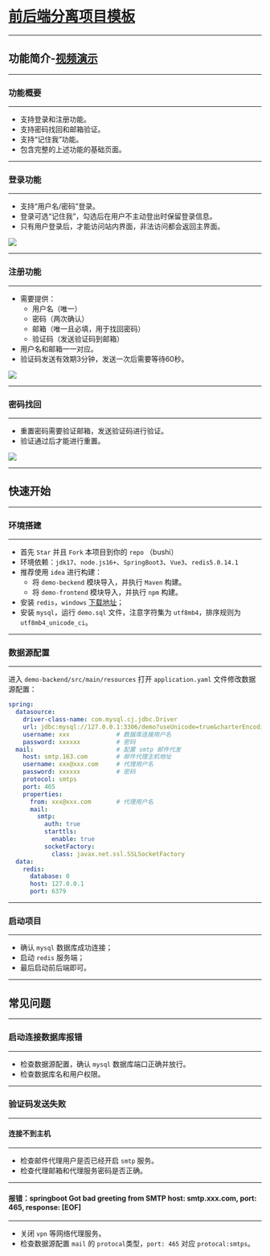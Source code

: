 # [前后端分离项目模板](https://lys2021.com/?p=1498)

****

## 功能简介-[视频演示](https://www.bilibili.com/video/BV1qP411k7Fr/)

****

### 功能概要

****

* 支持登录和注册功能。
* 支持密码找回和邮箱验证。
* 支持“记住我”功能。
* 包含完整的上述功能的基础页面。

****

### 登录功能

****

* 支持“用户名/密码”登录。
* 登录可选“记住我”，勾选后在用户不主动登出时保留登录信息。
* 只有用户登录后，才能访问站内界面，非法访问都会返回主界面。

![](https://image.itbaima.net/images/40/image-20230717221694970.png)

****

### 注册功能

****

* 需要提供：
  * 用户名（唯一）
  * 密码（两次确认）
  * 邮箱（唯一且必填，用于找回密码）
  * 验证码（发送验证码到邮箱）
* 用户名和邮箱一一对应。
* 验证码发送有效期3分钟，发送一次后需要等待60秒。

![](https://image.itbaima.net/images/40/image-20230717228024584.png)

****

### 密码找回

****

* 重置密码需要验证邮箱，发送验证码进行验证。
* 验证通过后才能进行重置。

![](https://image.itbaima.net/images/40/image-20230717222022386.png)

****

## 快速开始

****

### 环境搭建

****

* 首先 `Star` 并且 `Fork` 本项目到你的 `repo` （bushi）
* 环境依赖：`jdk17`、`node.js16+`、`SpringBoot3`、`Vue3`、`redis5.0.14.1`
* 推荐使用 `idea` 进行构建：
  * 将 `demo-beckend` 模块导入，并执行 `Maven` 构建。
  * 将 `demo-frontend` 模块导入，并执行 `npm` 构建。
* 安装 `redis`，`windows` [下载地址](https://github.com/tporadowski/redis/releases)；
* 安装 `mysql`，运行 `demo.sql` 文件，注意字符集为 `utf8mb4`，排序规则为 `utf8mb4_unicode_ci`。

****

### 数据源配置

****

进入 `demo-backend/src/main/resources` 打开 `application.yaml` 文件修改数据源配置：

```yaml
spring:
  datasource:
    driver-class-name: com.mysql.cj.jdbc.Driver
    url: jdbc:mysql://127.0.0.1:3306/demo?useUnicode=true&charterEncoding=utf-8  # 数据库连接地址，数据库名称默认 demo
    username: xxx             # 数据库连接用户名
    password: xxxxxx          # 密码
  mail:                       # 配置 smtp 邮件代发
    host: smtp.163.com        # 邮件代理主机地址
    username: xxx@xxx.com     # 代理用户名
    password: xxxxxx          # 密码
    protocol: smtps
    port: 465
    properties:
      from: xxx@xxx.com       # 代理用户名
      mail:
        smtp:
          auth: true
          starttls:
            enable: true
          socketFactory:
            class: javax.net.ssl.SSLSocketFactory
  data:
    redis:
      database: 0
      host: 127.0.0.1
      port: 6379
```

****

### 启动项目

****

* 确认 `mysql` 数据库成功连接；
* 启动 `redis` 服务端；
* 最后启动前后端即可。

****

## 常见问题

****

### 启动连接数据库报错

****

* 检查数据源配置，确认 `mysql` 数据库端口正确并放行。
* 检查数据库名和用户权限。

****

### 验证码发送失败

****

#### 连接不到主机

****

* 检查邮件代理用户是否已经开启 `smtp` 服务。
* 检查代理邮箱和代理服务密码是否正确。

****

#### 报错：springboot Got bad greeting from SMTP host: smtp.xxx.com, port: 465, response: [EOF]

****

* 关闭 `vpn` 等网络代理服务。
* 检查数据源配置 `mail` 的 `protocal`类型，`port: 465` 对应 `protocal:smtps`。
